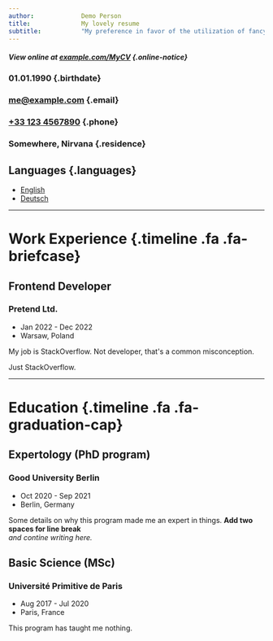 ```yaml
---
author:             Demo Person
title:              My lovely resume
subtitle:           "My preference in favor of the utilization of fancy expressions is uncanny."
---
```


##### <i class="fa fa-info-circle"></i> View online at [example.com/MyCV](https://example.com/MyCV) {.online-notice}

### 01.01.1990 {.birthdate}
### [me@example.com](mailto:me@example.com) {.email}
### [+33 123 4567890](tel:331234567890) {.phone}
### Somewhere, Nirvana {.residence}


## Languages {.languages}
- [English](demo.html)
- [Deutsch](https://hackertyper.net/)

----------------------------------------------------------------

# Work Experience {.timeline .fa .fa-briefcase}

## Frontend Developer
### Pretend Ltd.
- Jan 2022 - Dec 2022
- Warsaw, Poland

My job is StackOverflow. Not developer, that's a common misconception. 

Just StackOverflow.

----------------------------------------------------------------

# Education {.timeline .fa .fa-graduation-cap}

## Expertology (PhD program)
### Good University Berlin
- Oct 2020 - Sep 2021
- Berlin, Germany

Some details on why this program made me an expert in things. **Add two spaces for line break**  
_and contine writing here._

## Basic Science (MSc)
### Université Primitive de Paris
- Aug 2017 - Jul 2020
- Paris, France

This program has taught me nothing.
